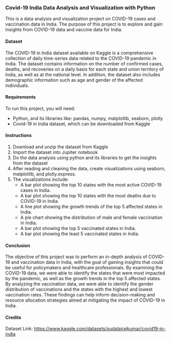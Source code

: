 ### Covid-19 India Data Analysis and Visualization with Python
This is a data analysis and visualization project on COVID-19 cases and vaccination data in India. The purpose of this project is to explore and gain insights from COVID-19 data and vaccine data for India.

#### Dataset
The COVID-19 in India dataset available on Kaggle is a comprehensive collection of daily time-series data related to the COVID-19 pandemic in India. The dataset contains information on the number of confirmed cases, deaths, and recoveries on a daily basis for each state and union territory of India, as well as at the national level. In addition, the dataset also includes demographic information such as age and gender of the affected individuals.

#### Requirements
To run this project, you will need:
- Python, and its libraries like: pandas, numpy, matplotlib, seaborn, plotly
- Covid-19 in India dataset, which can be downloaded from Kaggle

#### Instructions
1.	Download and unzip the dataset from Kaggle
2.	Import the dataset into Jupiter notebook
3.	Do the data analysis using python and its libraries to get the insights from the dataset
4.  After reading and cleaning the data, create visualizations using seaborn, matplotlib, and plotly.express.
5.  The visualizations include:
    - A bar plot showing the top 10 states with the most active COVID-19 cases in India.
    - A bar plot showing the top 10 states with the most deaths due to COVID-19 in India.
    - A line plot showing the growth trends of the top 5 affected states in India.
    - A pie chart showing the distribution of male and female vaccination in India.
    - A bar plot showing the top 5 vaccinated states in India.
    - A bar plot showing the least 5 vaccinated states in India.

#### Conclusion
The objective of this project was to perform an in-depth analysis of COVID-19 and vaccination data in India, with the goal of gaining insights that could be useful for policymakers and healthcare professionals. By examining the COVID-19 data, we were able to identify the states that were most impacted by the pandemic, as well as the growth trends in the top 5 affected states. By analyzing the vaccination data, we were able to identify the gender distribution of vaccinations and the states with the highest and lowest vaccination rates. These findings can help inform decision-making and resource allocation strategies aimed at mitigating the impact of COVID-19 in India.

#### Credits
Dataset Link: https://www.kaggle.com/datasets/sudalairajkumar/covid19-in-india
